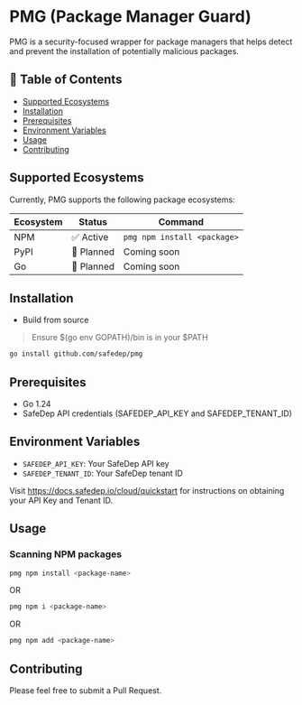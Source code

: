 
# PMG (Package Manager Guard)

PMG is a security-focused wrapper for package managers that helps detect and prevent the installation of potentially malicious packages.


## 📑 Table of Contents
- [Supported Ecosystems](#supported-ecosystems)
- [Installation](#installation)
- [Prerequisites](#prerequisites)
- [Environment Variables](#environment-variables)
- [Usage](#usage)
- [Contributing](#contributing)


## Supported Ecosystems
Currently, PMG supports the following package ecosystems:

| Ecosystem | Status | Command |
|-----------|--------|---------|
| NPM       | ✅ Active | `pmg npm install <package>` |
| PyPI      | 🚧 Planned | Coming soon |
| Go        | 🚧 Planned | Coming soon |

## Installation
- Build from source

> Ensure $(go env GOPATH)/bin is in your $PATH

```bash
go install github.com/safedep/pmg
```

## Prerequisites
- Go 1.24
- SafeDep API credentials (SAFEDEP_API_KEY and SAFEDEP_TENANT_ID)

## Environment Variables

- `SAFEDEP_API_KEY`: Your SafeDep API key
- `SAFEDEP_TENANT_ID`: Your SafeDep tenant ID

Visit https://docs.safedep.io/cloud/quickstart for instructions on obtaining your API Key and Tenant ID.

## Usage

### Scanning NPM packages
```bash
pmg npm install <package-name>
```

OR
```bash
pmg npm i <package-name>
```
OR
```bash
pmg npm add <package-name>
```

## Contributing

Please feel free to submit a Pull Request.
